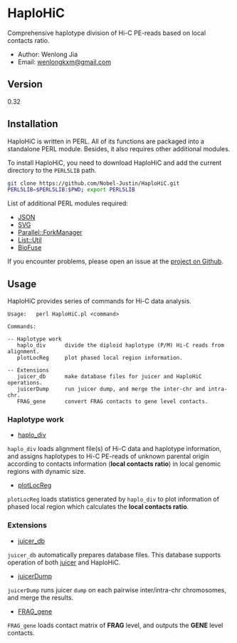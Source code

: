 <!-- 1.0, 2020-01-24 -->
# HaploHiC

Comprehensive haplotype division of Hi-C PE-reads based on local contacts ratio.

- Author: Wenlong Jia
- Email:  wenlongkxm@gmail.com

## Version
0.32

## Installation

HaploHiC is written in PERL. All of its functions are packaged into a standalone PERL module. Besides, it also requires other additional modules.

To install HaploHiC, you need to download HaploHiC and add the current directory to the `PERL5LIB` path.
```bash
git clone https://github.com/Nobel-Justin/HaploHiC.git
PERL5LIB=$PERL5LIB:$PWD; export PERL5LIB
```
List of additional PERL modules required:
- [JSON](https://metacpan.org/pod/JSON)
- [SVG](https://metacpan.org/pod/SVG)
- [Parallel::ForkManager](https://metacpan.org/pod/Parallel::ForkManager)
- [List::Util](https://metacpan.org/pod/List::Util)
- [BioFuse](https://github.com/Nobel-Justin/BioFuse)

If you encounter problems, please open an issue at the [project on Github](https://github.com/Nobel-Justin/HaploHiC/issues).

## Usage
HaploHiC provides series of commands for Hi-C data analysis.
```
Usage:   perl HaploHiC.pl <command>

Commands:

-- Haplotype work
   haplo_div      divide the diploid haplotype (P/M) Hi-C reads from alignment.
   plotLocReg     plot phased local region information.

-- Extensions
   juicer_db      make database files for juicer and HaploHiC operations.
   juicerDump     run juicer dump, and merge the inter-chr and intra-chr.
   FRAG_gene      convert FRAG contacts to gene level contacts.
```

### Haplotype work
- [haplo_div](./manual/haplo_div.md)

`haplo_div` loads alignment file(s) of Hi-C data and haplotype information, and assigns haplotypes to Hi-C PE-reads of unknown parental origin according to contacts information (**local contacts ratio**) in local genomic regions with dynamic size.

- [plotLocReg](./manual/plotLocReg.md)

`plotLocReg` loads statistics generated by `haplo_div` to plot information of phased local region which calculates the **local contacts ratio**.

### Extensions
- [juicer_db](./manual/juicer_db.md)

`juicer_db` automatically prepares database files. This database supports operation of both [juicer](https://github.com/aidenlab/juicer) and HaploHiC.

- [juicerDump](./manual/juicerDump.md)

`juicerDump` runs juicer `dump` on each pairwise inter/intra-chr chromosomes, and merge the results.

- [FRAG_gene](./manual/FRAG_gene.md)

`FRAG_gene` loads contact matrix of **FRAG** level, and outputs the **GENE** level contacts.
